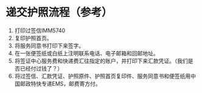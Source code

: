 # 递交护照流程（参考）

1. 打印过签信IMM5740
2. 复印护照首页。
3. 将服务同意书打印下来签字。
4. 在一张便签纸或白纸上注明联系电话、电子邮箱和回邮地址。
5. 将签证中心服务费和快递费汇往指定的账户，并打印下来汇款凭证。（我们是否已经付过钱了？）
6. 将过签信、汇款凭证、护照原件、护照首页复印件、服务同意书和便签纸用中国邮政特快专递EMS，邮费寄方付。

